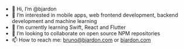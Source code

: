 - 👋 Hi, I’m @bjardon
- 👀 I’m interested in mobile apps, web frontend development, backend development and machine learning
- 🌱 I’m currently learning Swift, React and Flutter
- 💞️ I’m looking to collaborate on open source NPM repositories
- 📫 How to reach me: bruno@bjardon.com or [bjardon.com](https://bjardon.com)

<!---
bjardon/bjardon is a ✨ special ✨ repository because its `README.md` (this file) appears on your GitHub profile.
You can click the Preview link to take a look at your changes.
--->
